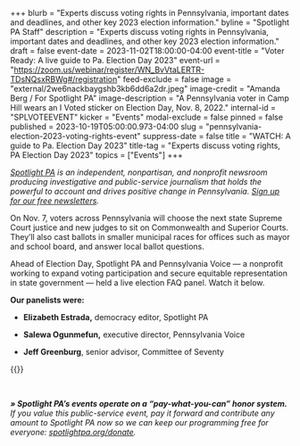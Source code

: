 +++
blurb = "Experts discuss voting rights in Pennsylvania, important dates and deadlines, and other key 2023 election information."
byline = "Spotlight PA Staff"
description = "Experts discuss voting rights in Pennsylvania, important dates and deadlines, and other key 2023 election information."
draft = false
event-date = 2023-11-02T18:00:00-04:00
event-title = "Voter Ready: A live guide to Pa. Election Day 2023"
event-url = "https://zoom.us/webinar/register/WN_BvVtaLERTR-TDsNQsxRBWg#/registration"
feed-exclude = false
image = "external/2we6nackbaygshb3kb6dd6a2dr.jpeg"
image-credit = "Amanda Berg / For Spotlight PA"
image-description = "A Pennsylvania voter in Camp Hill wears an I Voted sticker on Election Day, Nov. 8, 2022."
internal-id = "SPLVOTEEVENT"
kicker = "Events"
modal-exclude = false
pinned = false
published = 2023-10-19T05:00:00.973-04:00
slug = "pennsylvania-election-2023-voting-rights-event"
suppress-date = false
title = "WATCH: A guide to Pa. Election Day 2023"
title-tag = "Experts discuss voting rights, PA Election Day 2023"
topics = ["Events"]
+++

<a href="https://www.spotlightpa.org/"><em>Spotlight PA</em></a><em> is an independent, nonpartisan, and nonprofit newsroom producing investigative and public-service journalism that holds the powerful to account and drives positive change in Pennsylvania. </em><a href="https://www.spotlightpa.org/newsletters"><em>Sign up for our free newsletters</em></a><em>.</em>

On Nov. 7, voters across Pennsylvania will choose the next state Supreme Court justice and new judges to sit on Commonwealth and Superior Courts. They’ll also cast ballots in smaller municipal races for offices such as mayor and school board, and answer local ballot questions.

Ahead of Election Day, Spotlight PA and Pennsylvania Voice — a nonprofit working to expand voting participation and secure equitable representation in state government — held a live election FAQ panel. Watch it below.

<strong>Our panelists were:</strong>

- <strong>Elizabeth Estrada,</strong> democracy editor, Spotlight PA

- <strong>Salewa Ogunmefun,</strong> executive director, Pennsylvania Voice

- <strong>Jeff Greenburg</strong>, senior advisor, Committee of Seventy

{{<youtube id="D3mbz2WCyQE" loading="lazy">}}

<br/>

<strong><em>» Spotlight PA’s events operate on a “pay-what-you-can” honor system.</em></strong><em> If you value this public-service event, pay it forward and contribute any amount to Spotlight PA now so we can keep our programming free for everyone: </em><a href="http://spotlightpa.org/donate"><em>spotlightpa.org/donate</em></a><em>.</em>

